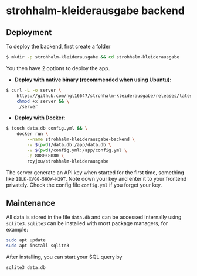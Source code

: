 # strohhalm-kleiderausgabe backend

## Deployment

To deploy the backend, first create a folder

```bash
$ mkdir -p strohhalm-kleiderausgabe && cd strohhalm-kleiderausgabe
```

You then have 2 options to deploy the app.

- **Deploy with native binary (recommended when using Ubuntu):**

```bash
$ curl -L -o server \
    https://github.com/ngl16647/strohhalm-kleiderausgabe/releases/latest/download/backend-ubuntu && \
    chmod +x server && \
    ./server
```

- **Deploy with Docker:**

```bash
$ touch data.db config.yml && \
    docker run \
        --name strohhalm-kleiderausgabe-backend \
        -v $(pwd)/data.db:/app/data.db \
        -v $(pwd)/config.yml:/app/config.yml \
        -p 8080:8080 \
        royjxu/strohhalm-kleiderausgabe
```

The server generate an API key when started for the first time, something like `1BLK-XVGG-56OW-H29T`. Note down your key and enter it to your frontend privately. Check the config file `config.yml` if you forget your key.

## Maintenance

All data is stored in the file `data.db` and can be accessed internally using `sqlite3`. `sqlite3` can be installed with most package managers, for example:

```bash
sudo apt update
sudo apt install sqlite3
```

After installing, you can start your SQL query by 

```bash
sqlite3 data.db
``` 
